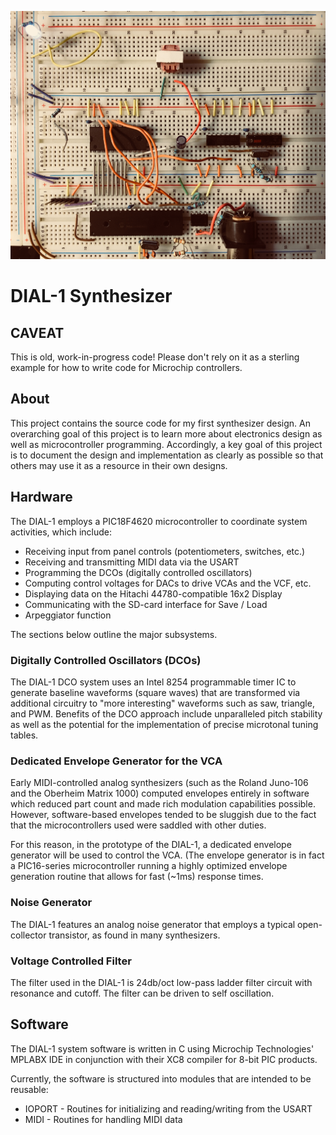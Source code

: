 ![Prototype](images/prototype.jpg)

# DIAL-1 Synthesizer

## CAVEAT

This is old, work-in-progress code! Please don't rely on it as a sterling
example for how to write code for Microchip controllers.

## About

This project contains the source code for my first synthesizer design. An
overarching goal of this project is to learn more about electronics design
as well as microcontroller programming. Accordingly, a key goal of this
project is to document the design and implementation as clearly as possible
so that others may use it as a resource in their own designs.

## Hardware

The DIAL-1 employs a PIC18F4620 microcontroller to coordinate system
activities, which include:

* Receiving input from panel controls (potentiometers, switches, etc.)
* Receiving and transmitting MIDI data via the USART
* Programming the DCOs (digitally controlled oscillators)
* Computing control voltages for DACs to drive VCAs and the VCF, etc.
* Displaying data on the Hitachi 44780-compatible 16x2 Display
* Communicating with the SD-card interface for Save / Load
* Arpeggiator function

The sections below outline the major subsystems.

### Digitally Controlled Oscillators (DCOs)

The DIAL-1 DCO system uses an Intel 8254 programmable timer IC to generate
baseline waveforms (square waves) that are transformed via additional
circuitry to "more interesting" waveforms such as saw, triangle, and PWM.
Benefits of the DCO approach include unparalleled pitch stability as well
as the potential for the implementation of precise microtonal tuning
tables.

### Dedicated Envelope Generator for the VCA

Early MIDI-controlled analog synthesizers (such as the Roland Juno-106 and
the Oberheim Matrix 1000) computed envelopes entirely in software which
reduced part count and made rich modulation capabilities possible.
However, software-based envelopes tended to be sluggish due to the fact
that the microcontrollers used were saddled with other duties.

For this reason, in the prototype of the DIAL-1, a dedicated envelope
generator will be used to control the VCA. (The envelope generator is in
fact a PIC16-series microcontroller running a highly optimized envelope
generation routine that allows for fast (~1ms) response times.



### Noise Generator

The DIAL-1 features an analog noise generator that employs a typical
open-collector transistor, as found in many synthesizers.

### Voltage Controlled Filter

The filter used in the DIAL-1 is 24db/oct low-pass ladder filter circuit
with resonance and cutoff. The filter can be driven to self oscillation.

## Software

The DIAL-1 system software is written in C using Microchip Technologies'
MPLABX IDE in conjunction with their XC8 compiler for 8-bit PIC products.

Currently, the software is structured into modules that are intended to
be reusable:

* IOPORT - Routines for initializing and reading/writing from the USART
* MIDI - Routines for handling MIDI data

